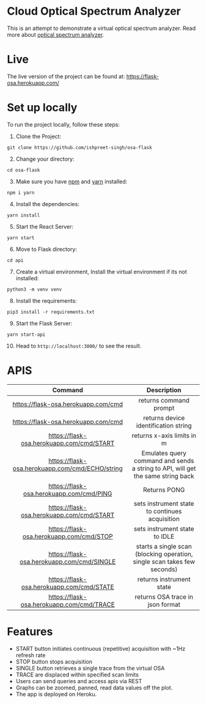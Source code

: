 # Cloud Optical Spectrum Analyzer

This is an attempt to demonstrate a virtual optical spectrum analyzer. Read more about [optical spectrum analyzer](https://www.exfo.com/en/resources/videos/product-demos/simple-intuitive-optical-spectrum-analysis/).

# Live
The live version of the project can be found at: https://flask-osa.herokuapp.com/


# Set up locally

To run the project locally, follow these steps:

1. Clone the Project:
   
```
git clone https://github.com/ishpreet-singh/osa-flask
```


2. Change your directory:
   
```
cd osa-flask
```


3. Make sure you have [npm](https://www.npmjs.com/get-npm) and [yarn](https://classic.yarnpkg.com/en/docs/install/#mac-stable) installed:

```
npm i yarn
```


4. Install the dependencies:

```
yarn install
```


5. Start the React Server:

```
yarn start
```


6. Move to Flask directory:

```
cd api
```


7. Create a virtual environment, Install the virtual environment if its not installed:

```
python3 -m venv venv
```


8. Install the requirements:

```
pip3 install -r requirements.txt
```


9.  Start the Flask Server:

```
yarn start-api
```

10. Head to `http://localhost:3000/` to see the result.


# APIS

|                     Command                     |                               Description                                   |
|:-----------------------------------------------:|:-------------------------------------------------------------------------------:|
|       https://flask-osa.herokuapp.com/cmd       |                              returns command prompt                             |
|       https://flask-osa.herokuapp.com/cmd       |                       returns device identification string                      |
|    https://flask-osa.herokuapp.com/cmd/START    |                            returns x-axis limits in m                           |
| https://flask-osa.herokuapp.com/cmd/ECHO/string | Emulates query command and sends a string to API, will get the same string back |
|     https://flask-osa.herokuapp.com/cmd/PING    |                                   Returns PONG                                  |
|    https://flask-osa.herokuapp.com/cmd/START    |                  sets instrument state to continues acquisition                 |
|     https://flask-osa.herokuapp.com/cmd/STOP    |                          sets instrument state to IDLE                          |
|    https://flask-osa.herokuapp.com/cmd/SINGLE   |     starts a single scan (blocking operation, single scan takes few seconds)    |
|    https://flask-osa.herokuapp.com/cmd/STATE    |                             returns instrument state                            |
|    https://flask-osa.herokuapp.com/cmd/TRACE    |                         returns OSA trace in json format                        |


# Features

* START button initiates continuous (repetitive) acquisition with ~1Hz refresh rate
* STOP button stops acquisition
* SINGLE button retrieves a single trace from the virtual OSA
* TRACE are displaced within specified scan limits
* Users can send queries and access apis via REST
* Graphs can be zoomed, panned, read data values off the plot.
* The app is deployed on Heroku.